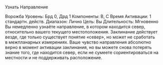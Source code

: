 
Узнать Направление

Ворожба
Уровень: Брд 0, Дрд 1
Компоненты: В, С
Время Активации: 1 стандартн. действ.
Диапазон: Лично
Цель: Вы
Длительность: Мгновенно
Вы немедленно узнаёте направление, в
котором находится север, относительно
вашего текущего местоположения. Заклинание действует везде, где только
существует понятие «север», но может не сработать в межпланарных измерениях. Ваше чувство направления
абсолютно верно в момент активации
заклинания, но вы можете снова потерять знание того, где находится север,
если не сумеете сориентироваться на
местности и не поддерживать расположение.